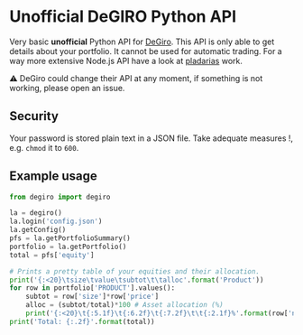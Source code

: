 # Unofficial DeGIRO Python API
Very basic **unofficial** Python API for [DeGiro](https://www.degiro.nl). This API is only able to get details about your portfolio. It cannot be used for automatic trading. For a way more extensive Node.js API have a look at [pladarias](https://github.com/pladaria/degiro) work.

:warning: DeGiro could change their API at any moment, if something is not working, please open an issue.

## Security
Your password is stored plain text in a JSON file. Take adequate measures !, e.g. `chmod` it to `600`.

## Example usage
```python
from degiro import degiro

la = degiro()
la.login('config.json')
la.getConfig()
pfs = la.getPortfolioSummary()
portfolio = la.getPortfolio()
total = pfs['equity']

# Prints a pretty table of your equities and their allocation.
print('{:<20}\tsize\tvalue\tsubtot\t\talloc'.format('Product'))
for row in portfolio['PRODUCT'].values():
    subtot = row['size']*row['price']
    alloc = (subtot/total)*100 # Asset allocation (%)
    print('{:<20}\t{:5.1f}\t{:6.2f}\t{:7.2f}\t\t{:2.1f}%'.format(row['name'], row['size'], row['price'], subtot, alloc))
print('Total: {:.2f}'.format(total))
```
